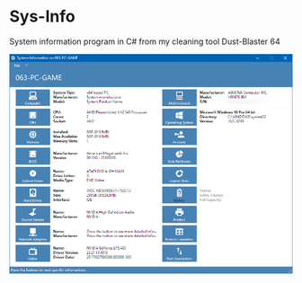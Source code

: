 # Sys-Info
System information program in C# from my cleaning tool Dust-Blaster 64

<img src = "sys-info.png">
